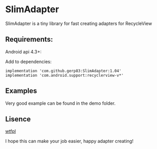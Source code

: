 # SlimAdapter
SlimAdapter is a tiny library for fast creating adapters for RecycleView

## Requirements:
Android api 4.3+:

Add to dependencies:
```
implementation 'com.github.gerp83:SlimAdapter:1.04'
implementation 'com.android.support:recyclerview-v*'
```

## Examples
Very good example can be found in the demo folder.

## Lisence
[wtfpl](http://www.wtfpl.net/)

I hope this can make your job easier, happy adapter creating!
